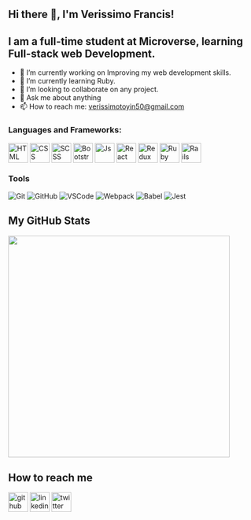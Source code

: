 ## Hi there 👋, I'm Verissimo Francis!

## I am a full-time student at Microverse, learning Full-stack web Development.

- 🔭 I’m currently working on Improving my web development skills.
- 🌱 I’m currently learning Ruby.
- 👯 I’m looking to collaborate on any project.
- 💬 Ask me about anything
- 📫 How to reach me: verissimotoyin50@gmail.com

### Languages and Frameworks:
<div>
  <img align="center" alt="HTML" height="40" width="40" src="https://cdn.jsdelivr.net/gh/devicons/devicon/icons/html5/html5-plain.svg">
  <img align="center" alt="CSS" height="40" width="40" src="https://cdn.jsdelivr.net/gh/devicons/devicon/icons/css3/css3-plain.svg">
  <img align="center" alt="SCSS" height="40" width="40" src="https://upload.wikimedia.org/wikipedia/commons/9/96/Sass_Logo_Color.svg">
  <img align="center" alt="Bootstrap" height="40" width="40" src="https://cdn.jsdelivr.net/gh/devicons/devicon/icons/bootstrap/bootstrap-original.svg">
  <img align="center" alt="Js" height="40" width="40" src="https://cdn.jsdelivr.net/gh/devicons/devicon/icons/javascript/javascript-plain.svg">
  <img align="center" alt="React" height="40" width="40" src="https://cdn.jsdelivr.net/gh/devicons/devicon/icons/react/react-original.svg">
  <img align="center" alt="Redux" height="40" width="40" src="https://cdn.jsdelivr.net/gh/devicons/devicon/icons/redux/redux-original.svg">
  <img align="center" alt="Ruby" height="40" width="40" src="https://cdn.jsdelivr.net/gh/devicons/devicon/icons/ruby/ruby-plain.svg">
  <img align="center" alt="Rails" height="40" width="40" src="https://cdn.jsdelivr.net/gh/devicons/devicon/icons/rails/rails-plain.svg">
</div>

### Tools

![Git](https://img.shields.io/badge/git-%23F05033.svg?style=for-the-badge&logo=git&logoColor=white)
![GitHub](https://img.shields.io/badge/github-%23121011.svg?style=for-the-badge&logo=github&logoColor=white)
![VSCode](https://img.shields.io/badge/VisualStudioCode-0078d7.svg?style=for-the-badge&logo=visual-studio-code&logoColor=white)
![Webpack](https://img.shields.io/badge/webpack-%238DD6F9.svg?style=for-the-badge&logo=webpack&logoColor=black)
![Babel](https://img.shields.io/badge/Babel-F9DC3e?style=for-the-badge&logo=babel&logoColor=black)
![Jest](https://img.shields.io/badge/-jest-%23C21325?style=for-the-badge&logo=jest&logoColor=white)

## My GitHub Stats
<img src="https://github-readme-stats.vercel.app/api?username=VTY1999&show_icons=true&theme=midnight-purple" width="450">

## How to reach me
[<img src='https://cdn.jsdelivr.net/npm/simple-icons@3.0.1/icons/github.svg' alt='github' height='40'>](https://github.com/VTY1999) [<img src='https://cdn.jsdelivr.net/npm/simple-icons@3.0.1/icons/linkedin.svg' alt='linkedin' height='40'>](https://www.linkedin.com/in/francis-verissimo-b5b4521b1/) [<img src='https://cdn.jsdelivr.net/npm/simple-icons@3.0.1/icons/twitter.svg' alt='twitter' height='40'>](https://twitter.com/verissimoty?s=09)


